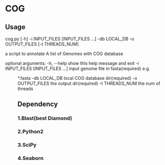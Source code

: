 # COG

## Usage 
cog.py [-h] -i INPUT_FILES [INPUT_FILES ...] -db LOCAL_DB -o
              OUTPUT_FILES [-t THREADS_NUM]

a script to annotate A list of Genomes with COG database

optional arguments:
  -h, --help            show this help message and exit
  -i INPUT_FILES [INPUT_FILES ...]
                        input genome file in fasta(required) e.g. <dir>*.fasta
  -db LOCAL_DB          local COG database dir(required)
  -o OUTPUT_FILES       the output dir(required)
  -t THREADS_NUM        the num of threads

## Dependency

### 1.Blast(best Diamond)
### 2.Python2
### 3.SciPy
### 4.Seaborn
